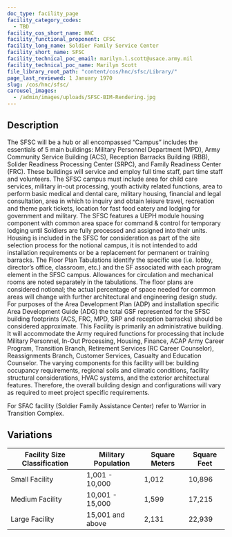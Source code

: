 ```yaml
---
doc_type: facility_page
facility_category_codes:
  - TBD
facility_cos_short_name: HNC
facility_functional_proponent: CFSC
facility_long_name: Soldier Family Service Center
facility_short_name: SFSC
facility_technical_poc_email: marilyn.l.scott@usace.army.mil
facility_technical_poc_name: Marilyn Scott
file_library_root_path: "content/cos/hnc/sfsc/Library/"
page_last_reviewed: 1 January 1970
slug: /cos/hnc/sfsc/
carousel_images:
  - /admin/images/uploads/SFSC-BIM-Rendering.jpg
---
```


## Description

The SFSC will be a hub or all encompassed “Campus” includes the essentials of 5 main buildings: Military Personnel Department (MPD), Army Community Service Building (ACS), Reception Barracks Building (RBB), Solider Readiness Processing Center (SRPC), and Family Readiness Center (FRC). These buildings will service and employ full time staff, part time staff and volunteers. The SFSC campus must include area for child care services, military in-out processing, youth activity related functions, area to perform basic medical and dental care, military housing, financial and legal consultation, area in which to inquiry and obtain leisure travel, recreation and theme park tickets, location for fast food eatery and lodging for government and military.
The SFSC features a UEPH module housing component with common area space for command & control for temporary lodging until Soldiers are fully processed and assigned into their units. Housing is included in the SFSC for consideration as part of the site selection process for the notional campus, it is not intended to add installation requirements or be a replacement for permanent or training barracks. The Floor Plan Tabulations identify the specific use (i.e. lobby, director’s office, classroom, etc.) and the SF associated with each program element in the SFSC campus. Allowances for circulation and mechanical rooms are noted separately in the tabulations. The floor plans are considered notional; the actual percentage of space needed for common areas will change with further architectural and engineering design study. For purposes of the Area Development Plan (ADP) and installation specific
Area Development Guide (ADG) the total GSF represented for the SFSC building footprints (ACS, FRC, MPD, SRP and reception barracks) should be considered approximate. This Facility is primarily an administrative building. It will accommodate the Army required functions for processing that include Military Personnel, In-Out Processing, Housing, Finance, ACAP Army Career Program, Transition Branch, Retirement Services (RC Career Counselor), Reassignments Branch, Customer Services, Casualty and Education Counselor.
The varying components for this facility will be: building occupancy requirements, regional soils and climatic conditions, facility structural considerations, HVAC systems, and the exterior architectural features. Therefore, the overall building design and configurations will vary as required to meet project specific requirements.

For SFAC facility (Soldier Family Assistance Center) refer to Warrior in Transition Complex.

## Variations

| Facility Size Classification | Military Population | ​Square Meters | Square Feet |
| ---------------------------- | ------------------- | -------------- | ----------- |
| Small​ Facility              | 1,001 - 10,000      | 1,012          | 10,896      |
| Medium​ Facility             | ​10,001 - 15,000    | ​1,599         | ​17,215     |
| Large​ Facility              | ​15,001 and above   | ​2,131         | 22,939      |
